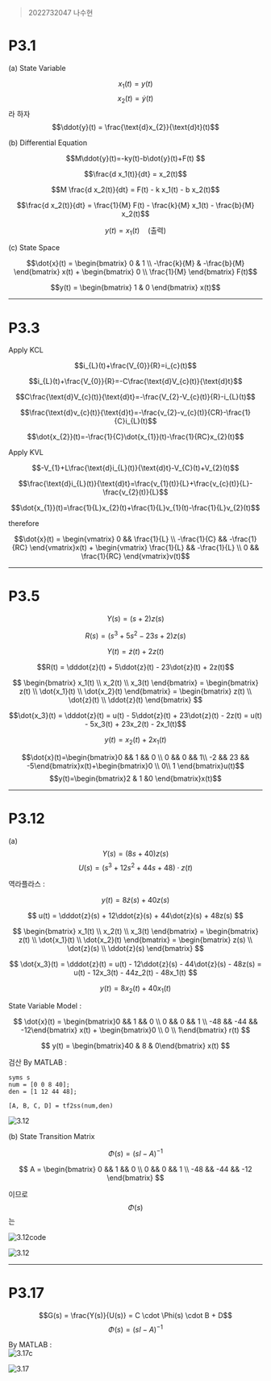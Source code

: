 > 2022732047 나수현

# P3.1

(a) State Variable


$$x_{1}(t) = y(t)$$
$$x_{2}(t) = \dot{y}(t)$$  라 하자
$$\ddot{y}(t) = \frac{\text{d}x_{2}}{\text{d}t}(t)$$


(b) Differential Equation


$$M\ddot{y}(t)=-ky(t)-b\dot{y}(t)+F(t) $$  

$$\frac{d x_1(t)}{dt} = x_2(t)$$

$$M \frac{d x_2(t)}{dt} = F(t) - k x_1(t) - b x_2(t)$$

$$\frac{d x_2(t)}{dt} = \frac{1}{M} F(t) - \frac{k}{M} x_1(t) - \frac{b}{M} x_2(t)$$

$$y(t) = x_1(t) \quad \text{(출력)}$$


(c) State Space

$$\dot{x}(t) =
\begin{bmatrix}
0 & 1 \\
-\frac{k}{M} & -\frac{b}{M}
\end{bmatrix} x(t) +
\begin{bmatrix}
0 \\
\frac{1}{M}
\end{bmatrix} F(t)$$

$$y(t) =
\begin{bmatrix}
1 & 0
\end{bmatrix} x(t)$$


----
# P3.3

Apply KCL  


$$i_{L}(t)+\frac{V_{0}}{R}=i_{c}(t)$$


$$i_{L}(t)+\frac{V_{0}}{R}=-C\frac{\text{d}V_{c}(t)}{\text{d}t}$$


$$C\frac{\text{d}V_{c}(t)}{\text{d}t}=-\frac{V_{2}-V_{c}(t)}{R}-i_{L}(t)$$


$$\frac{\text{d}v_{c}(t)}{\text{d}t}=-\frac{v_{2}-v_{c}(t)}{CR}-\frac{1}{C}i_{L}(t)$$


$$\dot{x_{2}}(t)=-\frac{1}{C}\dot{x_{1}}(t)-\frac{1}{RC}x_{2}(t)$$


Apply KVL


$$-V_{1}+L\frac{\text{d}i_{L}(t)}{\text{d}t}-V_{C}(t)+V_{2}(t)$$


$$\frac{\text{d}i_{L}(t)}{\text{d}t}=\frac{v_{1}(t)}{L}+\frac{v_{c}(t)}{L}-\frac{v_{2}(t)}{L}$$


$$\dot{x_{1}}(t)=\frac{1}{L}x_{2}(t)+\frac{1}{L}v_{1}(t)-\frac{1}{L}v_{2}(t)$$


therefore


$$\dot{x}(t) = \begin{vmatrix} 0 && \frac{1}{L} \\
-\frac{1}{C} && -\frac{1}{RC} \end{vmatrix}x(t) + \begin{vmatrix} \frac{1}{L} && -\frac{1}{L} \\
0 && \frac{1}{RC} \end{vmatrix}v(t)$$


---
# P3.5


$$Y(s) = (s+2) z(s)$$

$$R(s) = (s^3 + 5s^2 - 23s + 2) z(s)$$

$$Y(t) = \dot{z}(t) + 2z(t)$$

$$R(t) = \dddot{z}(t) + 5\ddot{z}(t) - 23\dot{z}(t) + 2z(t)$$

$$
\begin{bmatrix}
x_1(t) \\
x_2(t) \\
x_3(t)
\end{bmatrix} =
\begin{bmatrix}
z(t) \\
\dot{x_1}(t) \\
\dot{x_2}(t)
\end{bmatrix} =
\begin{bmatrix}
z(t) \\
\dot{z}(t) \\
\ddot{z}(t)
\end{bmatrix}
$$

$$\dot{x_3}(t) = \dddot{z}(t) = u(t) - 5\ddot{z}(t) + 23\dot{z}(t) - 2z(t) = u(t) - 5x_3(t) + 23x_2(t) - 2x_1(t)$$

$$y(t) = x_2(t) + 2x_1(t)$$

$$\dot{x}(t)=\begin{bmatrix}0 && 1 && 0  \\
0 && 0 && 1\\
-2 && 23 && -5\end{bmatrix}x(t)+\begin{bmatrix}0 \\
0\\
1 \end{bmatrix}u(t)$$
$$y(t)=\begin{bmatrix}2 & 1 &0 \end{bmatrix}x(t)$$


--------
# P3.12

(a)
$$Y(s)=(8s+40)z(s)$$
$$U(s) = (s^3 + 12s^2 + 44s + 48) \cdot z(t)$$

역라플라스 :  

$$
y(t) = 8\dot{z}(s) + 40z(s)
$$

$$
u(t) = \dddot{z}(s) + 12\ddot{z}(s) + 44\dot{z}(s) + 48z(s)
$$

$$
\begin{bmatrix}
x_1(t) \\
x_2(t) \\
x_3(t)
\end{bmatrix} =
\begin{bmatrix}
z(t) \\
\dot{x_1}(t) \\
\dot{x_2}(t)
\end{bmatrix} =
\begin{bmatrix}
z(s) \\
\dot{z}(s) \\
\ddot{z}(s)
\end{bmatrix}
$$

$$
\dot{x_3}(t) = \dddot{z}(t) = u(t) - 12\ddot{z}(s) - 44\dot{z}(s) - 48z(s) = u(t) - 12x_3(t) - 44z_2(t) - 48x_1(t)
$$

$$
y(t) = 8x_2(t) + 40x_1(t)
$$  

State Variable Model :  

$$
\dot{x}(t) = \begin{bmatrix}0 && 1 && 0 \\
0 && 0 && 1 \\
-48 && -44 && -12\end{bmatrix} x(t) + \begin{bmatrix}0 \\
0 \\
1\end{bmatrix} r(t)
$$

$$
y(t) = \begin{bmatrix}40 & 8 & 0\end{bmatrix} x(t)
$$

검산 By MATLAB :  


```
syms s
num = [0 0 8 40];
den = [1 12 44 48];

[A, B, C, D] = tf2ss(num,den)
```


![3.12](https://github.com/Edith57/auto_suhyun/blob/main/3.12answer.png)

(b) State Transition Matrix

$$
\Phi(s) = (sI - A)^{-1}
$$

$$
A = \begin{bmatrix} 0 && 1 && 0 \\
0 && 0 && 1 \\
-48 && -44 && -12 \end{bmatrix}
$$


이므로 $$\Phi(s)$$는  


![3.12code](https://github.com/Edith57/auto_suhyun/blob/main/3.12b_code.png)


![3.12](https://github.com/Edith57/auto_suhyun/blob/main/3.12b_answer.png)

---------------
# P3.17
$$G(s) = \frac{Y(s)}{U(s)} = C \cdot \Phi(s) \cdot B + D$$
$$\Phi(s) = (sI - A)^{-1}$$

By MATLAB :  
![3.17c](https://github.com/Edith57/auto_suhyun/blob/main/3.17code.png)


![3.17](https://github.com/Edith57/auto_suhyun/blob/main/3.17answer.png)
